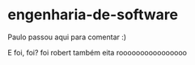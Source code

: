 # engenharia-de-software

Paulo passou aqui para comentar :)

E foi, foi?
foi
robert também
eita roooooooooooooooo
